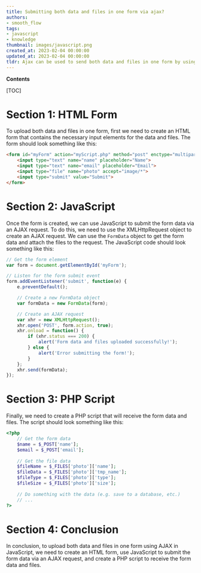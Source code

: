 ```yaml
---
title: Submitting both data and files in one form via ajax?
authors:
- smooth_flow
tags:
- javascript
- knowledge
thumbnail: images/javascript.png
created_at: 2023-02-04 00:00:00
updated_at: 2023-02-04 00:00:00
tldr: Ajax can be used to send both data and files in one form by using FormData objects to store the data and files.
---
```


**Contents**

[TOC]

# Section 1: HTML Form

To upload both data and files in one form, first we need to create an HTML form that contains the necessary input elements for the data and files. The form should look something like this:

```html
<form id="myForm" action="myScript.php" method="post" enctype="multipart/form-data">
    <input type="text" name="name" placeholder="Name">
    <input type="text" name="email" placeholder="Email">
    <input type="file" name="photo" accept="image/*">
    <input type="submit" value="Submit">
</form>
```

# Section 2: JavaScript

Once the form is created, we can use JavaScript to submit the form data via an AJAX request. To do this, we need to use the XMLHttpRequest object to create an AJAX request. We can use the `FormData` object to get the form data and attach the files to the request. The JavaScript code should look something like this:

```js
// Get the form element
var form = document.getElementById('myForm');

// Listen for the form submit event
form.addEventListener('submit', function(e) {
    e.preventDefault();

    // Create a new FormData object
    var formData = new FormData(form);

    // Create an AJAX request
    var xhr = new XMLHttpRequest();
    xhr.open('POST', form.action, true);
    xhr.onload = function() {
        if (xhr.status === 200) {
            alert('Form data and files uploaded successfully!');
        } else {
            alert('Error submitting the form!');
        }
    };
    xhr.send(formData);
});
```

# Section 3: PHP Script

Finally, we need to create a PHP script that will receive the form data and files. The script should look something like this:

```php
<?php
    // Get the form data
    $name = $_POST['name'];
    $email = $_POST['email'];
    
    // Get the file data
    $fileName = $_FILES['photo']['name'];
    $fileData = $_FILES['photo']['tmp_name'];
    $fileType = $_FILES['photo']['type'];
    $fileSize = $_FILES['photo']['size'];
    
    // Do something with the data (e.g. save to a database, etc.)
    // ...
?>
```

# Section 4: Conclusion

In conclusion, to upload both data and files in one form using AJAX in JavaScript, we need to create an HTML form, use JavaScript to submit the form data via an AJAX request, and create a PHP script to receive the form data and files.
